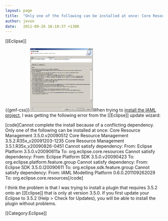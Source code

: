 ```yaml
---
layout: page
title:  "Only one of the following can be installed at once: Core Resource Management"
author: jevon
date:   2011-09-26 16:18:37 +1300
---
```


[[Eclipse]]

{{gmf-css}}<img src="/img/gmf/eclipse-crm.png" class="gmf" style="max-width: 40%;">When trying to <a href="http://code.google.com/p/iaml/wiki/Installation">install the IAML project</a>, I was getting the following error from the [[Eclipse]] update wizard:

[code]Cannot complete the install because of a conflicting dependency.
  Only one of the following can be installed at once:
    Core Resource Management 3.5.0.v20090512
    Core Resource Management 3.5.2.R35x_v20091203-1235
    Core Resource Management 3.5.1.R35x_v20090826-0451
  Cannot satisfy dependency:
    From: Eclipse Platform 3.5.0.v20090611a
    To: org.eclipse.core.resources
  Cannot satisfy dependency:
    From: Eclipse Platform SDK 3.5.0.v20090423
    To: org.eclipse.platform.feature.group
  Cannot satisfy dependency:
    From: Eclipse SDK 3.5.0.I20090611
    To: org.eclipse.sdk.feature.group
  Cannot satisfy dependency:
    From: IAML Modelling Platform 0.6.0.201109262029
    To: org.eclipse.core.resources[/code]

I think the problem is that I was trying to install a plugin that requires 3.5.2 onto an [[Eclipse]] that is only at version 3.5.0. If you first update your Eclipse to 3.5.2 (Help > Check for Updates), you will be able to install the plugin without problems.

[[Category:Eclipse]]